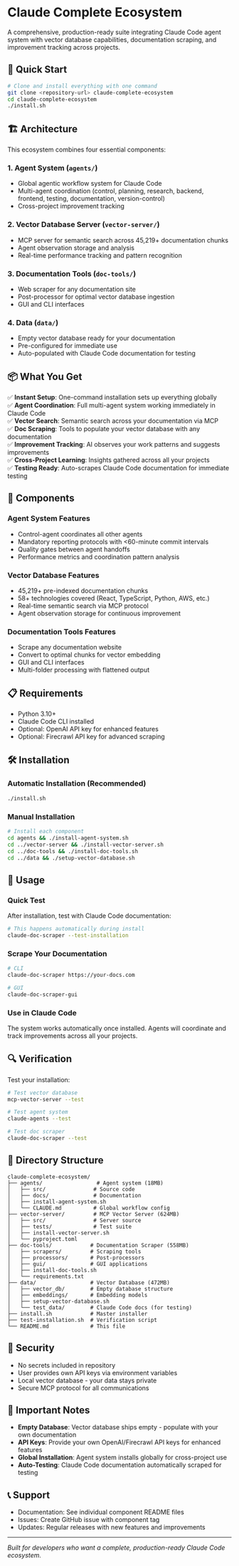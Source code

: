 # Claude Complete Ecosystem

A comprehensive, production-ready suite integrating Claude Code agent system with vector database capabilities, documentation scraping, and improvement tracking across projects.

## 🚀 Quick Start

```bash
# Clone and install everything with one command
git clone <repository-url> claude-complete-ecosystem
cd claude-complete-ecosystem
./install.sh
```

## 🏗️ Architecture

This ecosystem combines four essential components:

### 1. Agent System (`agents/`)
- Global agentic workflow system for Claude Code
- Multi-agent coordination (control, planning, research, backend, frontend, testing, documentation, version-control)
- Cross-project improvement tracking

### 2. Vector Database Server (`vector-server/`)
- MCP server for semantic search across 45,219+ documentation chunks
- Agent observation storage and analysis
- Real-time performance tracking and pattern recognition

### 3. Documentation Tools (`doc-tools/`)
- Web scraper for any documentation site
- Post-processor for optimal vector database ingestion
- GUI and CLI interfaces

### 4. Data (`data/`)
- Empty vector database ready for your documentation
- Pre-configured for immediate use
- Auto-populated with Claude Code documentation for testing

## 📦 What You Get

✅ **Instant Setup**: One-command installation sets up everything globally  
✅ **Agent Coordination**: Full multi-agent system working immediately in Claude Code  
✅ **Vector Search**: Semantic search across your documentation via MCP  
✅ **Doc Scraping**: Tools to populate your vector database with any documentation  
✅ **Improvement Tracking**: AI observes your work patterns and suggests improvements  
✅ **Cross-Project Learning**: Insights gathered across all your projects  
✅ **Testing Ready**: Auto-scrapes Claude Code documentation for immediate testing  

## 🔧 Components

### Agent System Features
- Control-agent coordinates all other agents
- Mandatory reporting protocols with <60-minute commit intervals
- Quality gates between agent handoffs
- Performance metrics and coordination pattern analysis

### Vector Database Features
- 45,219+ pre-indexed documentation chunks
- 58+ technologies covered (React, TypeScript, Python, AWS, etc.)
- Real-time semantic search via MCP protocol
- Agent observation storage for continuous improvement

### Documentation Tools Features
- Scrape any documentation website
- Convert to optimal chunks for vector embedding
- GUI and CLI interfaces
- Multi-folder processing with flattened output

## 📋 Requirements

- Python 3.10+
- Claude Code CLI installed
- Optional: OpenAI API key for enhanced features
- Optional: Firecrawl API key for advanced scraping

## 🛠️ Installation

### Automatic Installation (Recommended)
```bash
./install.sh
```

### Manual Installation
```bash
# Install each component
cd agents && ./install-agent-system.sh
cd ../vector-server && ./install-vector-server.sh  
cd ../doc-tools && ./install-doc-tools.sh
cd ../data && ./setup-vector-database.sh
```

## 📖 Usage

### Quick Test
After installation, test with Claude Code documentation:
```bash
# This happens automatically during install
claude-doc-scraper --test-installation
```

### Scrape Your Documentation
```bash
# CLI
claude-doc-scraper https://your-docs.com

# GUI  
claude-doc-scraper-gui
```

### Use in Claude Code
The system works automatically once installed. Agents will coordinate and track improvements across all your projects.

## 🔍 Verification

Test your installation:
```bash
# Test vector database
mcp-vector-server --test

# Test agent system
claude-agents --test

# Test doc scraper
claude-doc-scraper --test
```

## 📁 Directory Structure

```
claude-complete-ecosystem/
├── agents/                 # Agent system (18MB)
│   ├── src/               # Source code
│   ├── docs/              # Documentation  
│   ├── install-agent-system.sh
│   └── CLAUDE.md          # Global workflow config
├── vector-server/         # MCP Vector Server (624MB)
│   ├── src/               # Server source
│   ├── tests/             # Test suite
│   ├── install-vector-server.sh
│   └── pyproject.toml
├── doc-tools/            # Documentation Scraper (558MB)  
│   ├── scrapers/         # Scraping tools
│   ├── processors/       # Post-processors
│   ├── gui/              # GUI applications
│   ├── install-doc-tools.sh
│   └── requirements.txt
├── data/                 # Vector Database (472MB)
│   ├── vector_db/        # Empty database structure
│   ├── embeddings/       # Embedding models
│   ├── setup-vector-database.sh
│   └── test_data/        # Claude Code docs (for testing)
├── install.sh            # Master installer
├── test-installation.sh  # Verification script
└── README.md             # This file
```

## 🔐 Security

- No secrets included in repository
- User provides own API keys via environment variables
- Local vector database - your data stays private
- Secure MCP protocol for all communications

## 🚨 Important Notes

- **Empty Database**: Vector database ships empty - populate with your own documentation
- **API Keys**: Provide your own OpenAI/Firecrawl API keys for enhanced features
- **Global Installation**: Agent system installs globally for cross-project use
- **Auto-Testing**: Claude Code documentation automatically scraped for testing

## 📞 Support

- Documentation: See individual component README files
- Issues: Create GitHub issue with component tag
- Updates: Regular releases with new features and improvements

---

*Built for developers who want a complete, production-ready Claude Code ecosystem.*